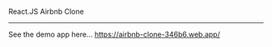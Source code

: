 React.JS Airbnb Clone
_____________________

See the demo app here... https://airbnb-clone-346b6.web.app/
